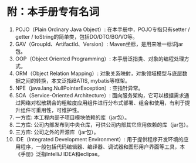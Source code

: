 # 附：本手册专有名词

1. POJO（Plain Ordinary Java Object）: 在本手册中，POJO专指只有setter / getter / toString的简单类，包括DO/DTO/BO/VO等。 
2. GAV（GroupId、ArtifactId、Version）: Maven坐标，是用来唯一标识jar包。
3. OOP（Object Oriented Programming）: 本手册泛指类、对象的编程处理方式。 
4. ORM（Object Relation Mapping）: 对象关系映射，对象领域模型与底层数据之间的转换，本文泛指iBATIS, mybatis等框架。 
5. NPE（java.lang.NullPointerException）: 空指针异常。 
6. SOA（Service-Oriented Architecture）: 面向服务架构，它可以根据需求通过网络对松散耦合的粗粒度应用组件进行分布式部署、组合和使用，有利于提升组件可重用性，可维护性。 
7. 一方库: 本工程内部子项目模块依赖的库（jar包）。 
8. 二方库: 公司内部发布到中央仓库，可供公司内部其它应用依赖的库（jar包）。 
9. 三方库: 公司之外的开源库（jar包）。 
10. IDE（Integrated Development Environment）: 用于提供程序开发环境的应用程序，一般包括代码编辑器、编译器、调试器和图形用户界面等工具，本《手册》泛指IntelliJ IDEA和eclipse。 

